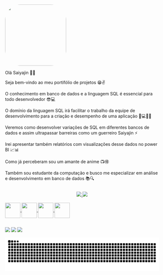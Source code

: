 
  <img width="200" height="200" align="center" style="border-radius:50px;" src="https://media1.tenor.com/images/da89ac962c46b17f191edaaa7d217e4a/tenor.gif?itemid=14803941" />

Olá Saiyajin 👊💥

Seja bem-vindo ao meu portifólio de projetos 😁✌️

O conhecimento em banco de dados e a linguagem SQL é essencial para todo desenvolvedor  😎💻

O domínio da linguagem SQL irá facilitar o trabalho da equipe de desenvolvimento para a criação e desempenho de uma aplicação 📱💻💪🏻

Veremos como desenvolver variações de SQL em diferentes bancos de dados e assim ultrapassar barreiras como um guerreiro Saiyajin ⚡️

Irei apresentar também relatórios com visualizações desse dados no power BI 📈📊

Como já perceberam sou um amante de anime 📺🉐

Também sou estudante da computação e busco me especializar em análise e desenvolvimento em banco de dados 📚🔍


##

<div align="center">
  <a href="https://github.com/Saiyajin-SQL">
 <img height="150em" src="https://github-readme-stats.vercel.app/api?username=Saiyajin-SQL&show_icons=true&theme=dracula&include_all_commits=true&count_private=true"/>
 <img height="150em" src="https://github-readme-stats.vercel.app/api/top-langs/?username=Saiyajin-SQL&layout=compact&langs_count=7&theme=dracula"/>
</div>

<div style="display: inline_block"><br>
  <img width="50" height="50" align="center" src="https://cdn.jsdelivr.net/gh/devicons/devicon/icons/oracle/oracle-original.svg" />  
  <img width="50" height="50" align="center" src="https://cdn.jsdelivr.net/gh/devicons/devicon/icons/mysql/mysql-original-wordmark.svg" />
  <img width="50" height="50" align="center" src="https://cdn.jsdelivr.net/gh/devicons/devicon/icons/postgresql/postgresql-original.svg" />
  <img width="50" height="50" align="center" src="https://cdn.jsdelivr.net/gh/devicons/devicon/icons/microsoftsqlserver/microsoftsqlserver-plain-wordmark.svg" />
</div>

  ##
 
<div> 
  <a href="https://www.youtube.com/channel/UC6aR2nPTkD6GECmEjQBEWtQ" target="_blank"><img src="https://img.shields.io/badge/YouTube-FF0000?style=for-the-badge&logo=youtube&logoColor=white" target="_blank"></a>
  <a href = "mailto:saiyajinsql@outlook.com"><img src="https://img.shields.io/badge/Microsoft_Outlook-0078D4?style=for-the-badge&logo=microsoft-outlook&logoColor=white" target="_blank"></a>
  <a href="https://www.linkedin.com/in/jvnogueiraa" target="_blank"><img src="https://img.shields.io/badge/-LinkedIn-%230077B5?style=for-the-badge&logo=linkedin&logoColor=white" target="_blank"></a> 

  ![Snake animation](https://github.com/Saiyajin-SQL/Saiyajin-SQL/blob/output/github-contribution-grid-snake.svg)
  
</div>

  
